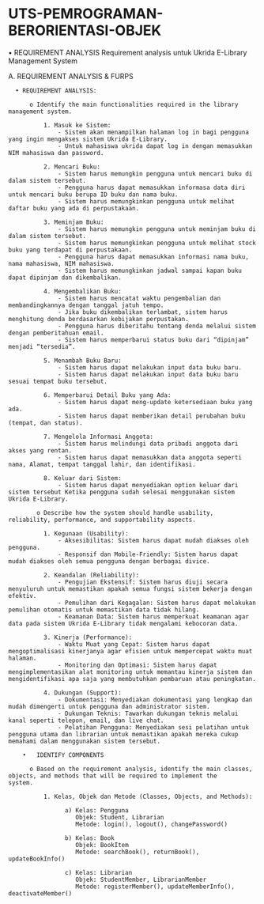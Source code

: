 # UTS-PEMROGRAMAN-BERORIENTASI-OBJEK

•	REQUIREMENT ANALYSIS
  Requirement analysis untuk Ukrida E-Library Management System

  A. REQUIREMENT ANALYSIS & FURPS

      • REQUIREMENT ANALYSIS:

          o	Identify the main functionalities required in the library management system.

              1. Masuk ke Sistem:
                  -	Sistem akan menampilkan halaman log in bagi pengguna yang ingin mengakses sistem Ukrida E-Library.
                  -	Untuk mahasiswa ukrida dapat log in dengan memasukkan NIM mahasiswa dan password.
    
              2. Mencari Buku:
                  -	Sistem harus memungkin pengguna untuk mencari buku di dalam sistem tersebut.
                  -	Pengguna harus dapat memasukkan informasa data diri untuk mencari buku berupa ID buku dan nama buku.
                  -	Sistem harus memungkinkan pengguna untuk melihat daftar buku yang ada di perpustakaan.
              
              3. Meminjam Buku:
                  -	Sistem harus memungkin pengguna untuk meminjam buku di dalam sistem tersebut.
                  -	Sistem harus memungkinkan pengguna untuk melihat stock buku yang terdapat di perpustakaan.
                  -	Pengguna harus dapat memasukkan informasi nama buku, nama mahasiswa, NIM mahasiswa.
                  -	Sistem harus memungkinkan jadwal sampai kapan buku dapat dipinjam dan dikembalikan.
              
              4. Mengembalikan Buku:
                  -	Sistem harus mencatat waktu pengembalian dan membandingkannya dengan tanggal jatuh tempo.
                  -	Jika buku dikembalikan terlambat, sistem harus menghitung denda berdasarkan kebijakan perpustakan.
                  -	Pengguna harus diberitahu tentang denda melalui sistem dengan pemberitahuan email.
                  -	Sistem harus memperbarui status buku dari “dipinjam” menjadi “tersedia”.
              
              5. Menambah Buku Baru:
                  -	Sistem harus dapat melakukan input data buku baru.
                  -	Sistem harus dapat melakukan input data buku baru sesuai tempat buku tersebut.
              
              6. Memperbarui Detail Buku yang Ada:
                  -	Sistem harus dapat meng-update ketersediaan buku yang ada.
                  -	Sistem harus dapat memberikan detail perubahan buku (tempat, dan status).
                  
              7. Mengelola Informasi Anggota:
                  -	Sistem harus melindungi data pribadi anggota dari akses yang rentan.
                  -	Sistem harus dapat memasukkan data anggota seperti nama, Alamat, tempat tanggal lahir, dan identifikasi.
                  
              8. Keluar dari Sistem:
                  -	Sistem harus dapat menyediakan option keluar dari sistem tersebut Ketika pengguna sudah selesai menggunakan sistem Ukrida E-Library.

            o Describe how the system should handle usability, reliability, performance, and supportability aspects.

              1. Kegunaan (Usability):
                  -	Aksesibilitas: Sistem harus dapat mudah diakses oleh pengguna.
                  -	Responsif dan Mobile-Friendly: Sistem harus dapat mudah diakses oleh semua pengguna dengan berbagai divice.
              
              2. Keandalan (Reliability):
                  -	Pengujian Ekstensif: Sistem harus diuji secara menyuluruh untuk memastikan apakah semua fungsi sistem bekerja dengan efektiv.
                  -	Pemulihan dari Kegagalan: Sistem harus dapat melakukan pemulihan otomatis untuk memastikan data tidak hilang.
                  -	Keamanan Data: Sistem harus memperkuat keamanan agar data pada sistem Ukrida E-Library tidak mengalami kebocoran data.
              
              3. Kinerja (Performance):
                  -	Waktu Muat yang Cepat: Sistem harus dapat mengoptimalisasi kinerjanya agar efisien untuk mempercepat waktu muat halaman.
                  -	Monitoring dan Optimasi: Sistem harus dapat mengimplementasikan alat monitoring untuk memantau kinerja sistem dan mengidentifikasi apa saja yang membutuhkan pembaruan atau peningkatan.
              
              4. Dukungan (Support):
                  -	Dokumentasi: Menyediakan dokumentasi yang lengkap dan mudah dimengerti untuk pengguna dan administrator sistem.
                  -	Dukungan Teknis: Tawarkan dukungan teknis melalui kanal seperti telepon, email, dan live chat.
                  -	Pelatihan Pengguna: Menyediakan sesi pelatihan untuk pengguna utama dan librarian untuk memastikan apakah mereka cukup memahami dalam menggunakan sistem tersebut.

        •	IDENTIFY COMPONENTS

          o	Based on the requirement analysis, identify the main classes, objects, and methods that will be required to implement the                 system.

              1. Kelas, Objek dan Metode (Classes, Objects, and Methods):

                    a) Kelas: Pengguna
                       Objek: Student, Librarian
                       Metode: login(), logout(), changePassword()
                    
                    b) Kelas: Book
                       Objek: BookItem
                       Metode: searchBook(), returnBook(), updateBookInfo()
                    
                    c) Kelas: Librarian
                       Objek: StudentMember, LibrarianMember
                       Metode: registerMember(), updateMemberInfo(), deactivateMember()

